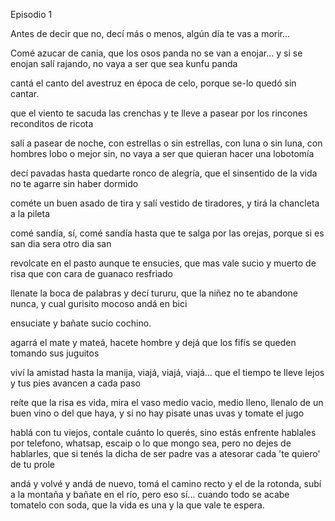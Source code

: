 Episodio 1

Antes de decir que no, decí más o menos, algún día te vas a morir...

Comé azucar de cania, que los osos panda no se van a enojar... y si se enojan salí rajando, no vaya a ser que sea kunfu panda

cantá el canto del avestruz en época de celo, porque se-lo quedó sin cantar.

que el viento te sacuda las crenchas y te lleve a pasear por los rincones reconditos de ricota

salí a pasear de noche, con estrellas o sin estrellas, con luna o sin luna, con hombres lobo o mejor sin, no vaya a ser que quieran hacer una lobotomía

decí pavadas hasta quedarte ronco de alegría, que el sinsentido de la vida no te agarre sin haber dormido

cométe un buen asado de tira y salí vestido de tiradores, y tirá la chancleta a la pileta

comé sandía, sí, comé sandía hasta que te salga por las orejas, porque si es san dia sera otro dia san

revolcate en el pasto aunque te ensucies, que mas vale sucio y muerto de risa que con cara de guanaco resfriado

llenate la boca de palabras y decí tururu, que la niñez no te abandone nunca, y cual gurisito mocoso andá en bici

ensuciate y bañate sucio cochino.

agarrá el mate y mateá, hacete hombre y dejá que los fifís se queden tomando sus juguitos

viví la amistad hasta la manija, viajá, viajá, viajá... que el tiempo te lleve lejos y tus pies avancen a cada paso

reíte que la risa es vida, mira el vaso medio vacio, medio lleno, llenalo de un buen vino o del que haya, y si no hay pisate unas uvas y tomate el jugo

hablá con tu viejos, contale cuánto lo querés, sino estás enfrente hablales por telefono, whatsap, escaip o lo que mongo sea, pero no dejes de hablarles, que si tenés la dicha de ser padre vas a atesorar cada 'te quiero' de tu prole

andá y volvé y andá de nuevo, tomá el camino recto y el de la rotonda, subí a la montaña y bañate en el río, pero eso sí... cuando todo se acabe tomatelo con soda, que la vida es una y la que vale te espera.

